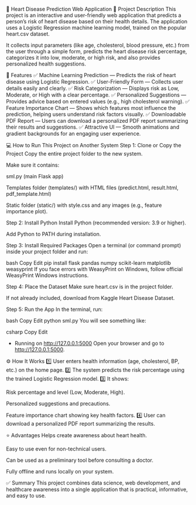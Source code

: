 
💖 Heart Disease Prediction Web Application
📄 Project Description
This project is an interactive and user-friendly web application that predicts a person’s risk of heart disease based on their health details. The application uses a Logistic Regression machine learning model, trained on the popular heart.csv dataset.

It collects input parameters (like age, cholesterol, blood pressure, etc.) from the user through a simple form, predicts the heart disease risk percentage, categorizes it into low, moderate, or high risk, and also provides personalized health suggestions.

🚀 Features
✅ Machine Learning Prediction — Predicts the risk of heart disease using Logistic Regression.
✅ User-Friendly Form — Collects user details easily and clearly.
✅ Risk Categorization — Displays risk as Low, Moderate, or High with a clear percentage.
✅ Personalized Suggestions — Provides advice based on entered values (e.g., high cholesterol warning).
✅ Feature Importance Chart — Shows which features most influence the prediction, helping users understand risk factors visually.
✅ Downloadable PDF Report — Users can download a personalized PDF report summarizing their results and suggestions.
✅ Attractive UI — Smooth animations and gradient backgrounds for an engaging user experience.

💻 How to Run This Project on Another System
Step 1: Clone or Copy the Project
Copy the entire project folder to the new system.

Make sure it contains:

sml.py (main Flask app)

Templates folder (templates/) with HTML files (predict.html, result.html, pdf_template.html)

Static folder (static/) with style.css and any images (e.g., feature importance plot).

Step 2: Install Python
Install Python (recommended version: 3.9 or higher).

Add Python to PATH during installation.

Step 3: Install Required Packages
Open a terminal (or command prompt) inside your project folder and run:

bash
Copy
Edit
pip install flask pandas numpy scikit-learn matplotlib weasyprint
If you face errors with WeasyPrint on Windows, follow official WeasyPrint Windows instructions.

Step 4: Place the Dataset
Make sure heart.csv is in the project folder.

If not already included, download from Kaggle Heart Disease Dataset.

Step 5: Run the App
In the terminal, run:

bash
Copy
Edit
python sml.py
You will see something like:

csharp
Copy
Edit
 * Running on http://127.0.0.1:5000
Open your browser and go to http://127.0.0.1:5000.

⚙️ How It Works
1️⃣ User enters health information (age, cholesterol, BP, etc.) on the home page.
2️⃣ The system predicts the risk percentage using the trained Logistic Regression model.
3️⃣ It shows:

Risk percentage and level (Low, Moderate, High).

Personalized suggestions and precautions.

Feature importance chart showing key health factors.
4️⃣ User can download a personalized PDF report summarizing the results.

⭐ Advantages
Helps create awareness about heart health.

Easy to use even for non-technical users.

Can be used as a preliminary tool before consulting a doctor.

Fully offline and runs locally on your system.

✅ Summary
This project combines data science, web development, and healthcare awareness into a single application that is practical, informative, and easy to use.
